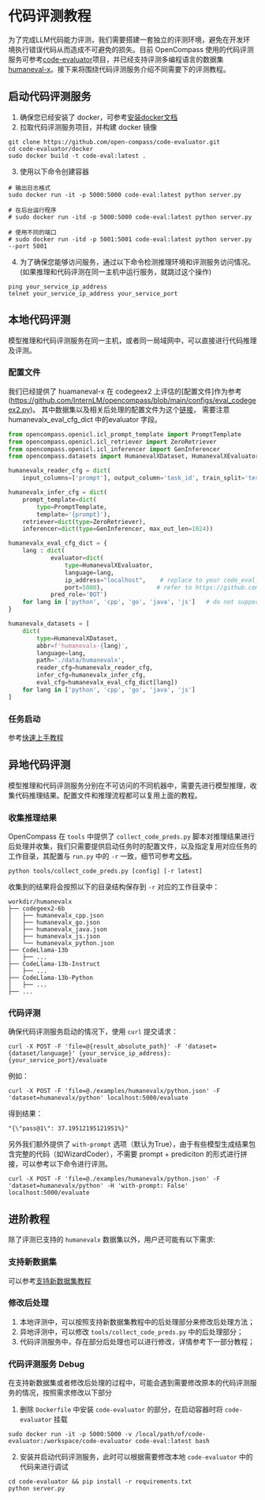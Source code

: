 # 代码评测教程

为了完成LLM代码能力评测，我们需要搭建一套独立的评测环境，避免在开发环境执行错误代码从而造成不可避免的损失。目前 OpenCompass 使用的代码评测服务可参考[code-evaluator](https://github.com/open-compass/code-evaluator)项目，并已经支持评测多编程语言的数据集 [humaneval-x](https://huggingface.co/datasets/THUDM/humaneval-x)。接下来将围绕代码评测服务介绍不同需要下的评测教程。

## 启动代码评测服务

1. 确保您已经安装了 docker，可参考[安装docker文档](https://docs.docker.com/engine/install/)
2. 拉取代码评测服务项目，并构建 docker 镜像

```shell
git clone https://github.com/open-compass/code-evaluator.git
cd code-evaluator/docker
sudo docker build -t code-eval:latest .
```

3. 使用以下命令创建容器

```shell
# 输出日志格式
sudo docker run -it -p 5000:5000 code-eval:latest python server.py

# 在后台运行程序
# sudo docker run -itd -p 5000:5000 code-eval:latest python server.py

# 使用不同的端口
# sudo docker run -itd -p 5001:5001 code-eval:latest python server.py --port 5001
```

4. 为了确保您能够访问服务，通过以下命令检测推理环境和评测服务访问情况。 (如果推理和代码评测在同一主机中运行服务，就跳过这个操作)

```shell
ping your_service_ip_address
telnet your_service_ip_address your_service_port
```

## 本地代码评测

模型推理和代码评测服务在同一主机，或者同一局域网中，可以直接进行代码推理及评测。

### 配置文件

我们已经提供了 huamaneval-x 在 codegeex2 上评估的\[配置文件\]作为参考(https://github.com/InternLM/opencompass/blob/main/configs/eval_codegeex2.py)。
其中数据集以及相关后处理的配置文件为这个[链接](https://github.com/InternLM/opencompass/tree/main/configs/datasets/humanevalx)， 需要注意 humanevalx_eval_cfg_dict 中的evaluator 字段。

```python
from opencompass.openicl.icl_prompt_template import PromptTemplate
from opencompass.openicl.icl_retriever import ZeroRetriever
from opencompass.openicl.icl_inferencer import GenInferencer
from opencompass.datasets import HumanevalXDataset, HumanevalXEvaluator

humanevalx_reader_cfg = dict(
    input_columns=['prompt'], output_column='task_id', train_split='test')

humanevalx_infer_cfg = dict(
    prompt_template=dict(
        type=PromptTemplate,
        template='{prompt}'),
    retriever=dict(type=ZeroRetriever),
    inferencer=dict(type=GenInferencer, max_out_len=1024))

humanevalx_eval_cfg_dict = {
    lang : dict(
            evaluator=dict(
                type=HumanevalXEvaluator,
                language=lang,
                ip_address="localhost",    # replace to your code_eval_server ip_address, port
                port=5000),               # refer to https://github.com/open-compass/code-evaluator to launch a server
            pred_role='BOT')
    for lang in ['python', 'cpp', 'go', 'java', 'js']   # do not support rust now
}

humanevalx_datasets = [
    dict(
        type=HumanevalXDataset,
        abbr=f'humanevalx-{lang}',
        language=lang,
        path='./data/humanevalx',
        reader_cfg=humanevalx_reader_cfg,
        infer_cfg=humanevalx_infer_cfg,
        eval_cfg=humanevalx_eval_cfg_dict[lang])
    for lang in ['python', 'cpp', 'go', 'java', 'js']
]
```

### 任务启动

参考[快速上手教程](../get_started.html)

## 异地代码评测

模型推理和代码评测服务分别在不可访问的不同机器中，需要先进行模型推理，收集代码推理结果。配置文件和推理流程都可以复用上面的教程。

### 收集推理结果

OpenCompass 在 `tools` 中提供了 `collect_code_preds.py` 脚本对推理结果进行后处理并收集，我们只需要提供启动任务时的配置文件，以及指定复用对应任务的工作目录，其配置与 `run.py` 中的 `-r` 一致，细节可参考[文档](https://opencompass.readthedocs.io/zh_CN/latest/get_started.html#id7)。

```shell
python tools/collect_code_preds.py [config] [-r latest]
```

收集到的结果将会按照以下的目录结构保存到 `-r` 对应的工作目录中：

```
workdir/humanevalx
├── codegeex2-6b
│   ├── humanevalx_cpp.json
│   ├── humanevalx_go.json
│   ├── humanevalx_java.json
│   ├── humanevalx_js.json
│   └── humanevalx_python.json
├── CodeLlama-13b
│   ├── ...
├── CodeLlama-13b-Instruct
│   ├── ...
├── CodeLlama-13b-Python
│   ├── ...
├── ...
```

### 代码评测

确保代码评测服务启动的情况下，使用 `curl` 提交请求：

```shell
curl -X POST -F 'file=@{result_absolute_path}' -F 'dataset={dataset/language}' {your_service_ip_address}:{your_service_port}/evaluate
```

例如：

```shell
curl -X POST -F 'file=@./examples/humanevalx/python.json' -F 'dataset=humanevalx/python' localhost:5000/evaluate
```

得到结果：

```
"{\"pass@1\": 37.19512195121951%}"
```

另外我们额外提供了 `with-prompt` 选项（默认为True），由于有些模型生成结果包含完整的代码（如WizardCoder），不需要 prompt + prediciton 的形式进行拼接，可以参考以下命令进行评测。

```shell
curl -X POST -F 'file=@./examples/humanevalx/python.json' -F 'dataset=humanevalx/python' -H 'with-prompt: False' localhost:5000/evaluate
```

## 进阶教程

除了评测已支持的 `humanevalx` 数据集以外，用户还可能有以下需求:

### 支持新数据集

可以参考[支持新数据集教程](./new_dataset.md)

### 修改后处理

1. 本地评测中，可以按照支持新数据集教程中的后处理部分来修改后处理方法；
2. 异地评测中，可以修改 `tools/collect_code_preds.py` 中的后处理部分；
3. 代码评测服务中，存在部分后处理也可以进行修改，详情参考下一部分教程；

### 代码评测服务 Debug

在支持新数据集或者修改后处理的过程中，可能会遇到需要修改原本的代码评测服务的情况，按照需求修改以下部分

1. 删除 `Dockerfile` 中安装 `code-evaluator` 的部分，在启动容器时将 `code-evaluator` 挂载

```shell
sudo docker run -it -p 5000:5000 -v /local/path/of/code-evaluator:/workspace/code-evaluator code-eval:latest bash
```

2. 安装并启动代码评测服务，此时可以根据需要修改本地 `code-evaluator` 中的代码来进行调试

```shell
cd code-evaluator && pip install -r requirements.txt
python server.py
```
